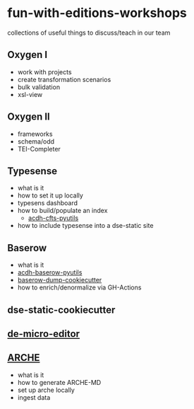 # fun-with-editions-workshops
collections of useful things to discuss/teach in our team

## Oxygen I
* work with projects
* create transformation scenarios
* bulk validation
* xsl-view

## Oxygen II
* frameworks
* schema/odd
* TEI-Completer

## Typesense
* what is it
* how to set it up locally
* typesens dashboard
* how to build/populate an index
    * [acdh-cfts-pyutils](https://github.com/acdh-oeaw/acdh-cfts-pyutils/tree/master)
* how to include typesense into a dse-static site

## Baserow
* what is it
* [acdh-baserow-pyutils](https://github.com/acdh-oeaw/acdh-baserow-pyutils)
* [baserow-dump-cookiecutter](https://github.com/acdh-oeaw/baserow-dump-cookiecutter)
* how to enrich/denormalize via GH-Actions

## dse-static-cookiecutter

## [de-micro-editor](https://github.com/acdh-oeaw/de-micro-editor)
  
## [ARCHE](arche-localhost.md)

* what is it
* how to generate ARCHE-MD
* set up arche locally
* ingest data
